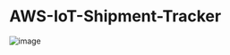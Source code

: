 # AWS-IoT-Shipment-Tracker
![image](https://user-images.githubusercontent.com/95514274/180837906-5c29de94-dc23-4f35-93b3-5cd1cb75251e.png)
